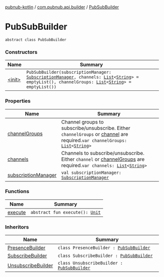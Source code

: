 [pubnub-kotlin](../../index.md) / [com.pubnub.api.builder](../index.md) / [PubSubBuilder](./index.md)

# PubSubBuilder

`abstract class PubSubBuilder`

### Constructors

| Name | Summary |
|---|---|
| [&lt;init&gt;](-init-.md) | `PubSubBuilder(subscriptionManager: `[`SubscriptionManager`](../../com.pubnub.api.managers/-subscription-manager/index.md)`, channels: `[`List`](https://kotlinlang.org/api/latest/jvm/stdlib/kotlin.collections/-list/index.html)`<`[`String`](https://kotlinlang.org/api/latest/jvm/stdlib/kotlin/-string/index.html)`> = emptyList(), channelGroups: `[`List`](https://kotlinlang.org/api/latest/jvm/stdlib/kotlin.collections/-list/index.html)`<`[`String`](https://kotlinlang.org/api/latest/jvm/stdlib/kotlin/-string/index.html)`> = emptyList())` |

### Properties

| Name | Summary |
|---|---|
| [channelGroups](channel-groups.md) | Channel groups to subscribe/unsubscribe. Either `channelGroups` or [channel](#) are required.`var channelGroups: `[`List`](https://kotlinlang.org/api/latest/jvm/stdlib/kotlin.collections/-list/index.html)`<`[`String`](https://kotlinlang.org/api/latest/jvm/stdlib/kotlin/-string/index.html)`>` |
| [channels](channels.md) | Channels to subscribe/unsubscribe. Either `channel` or [channelGroups](channel-groups.md) are required.`var channels: `[`List`](https://kotlinlang.org/api/latest/jvm/stdlib/kotlin.collections/-list/index.html)`<`[`String`](https://kotlinlang.org/api/latest/jvm/stdlib/kotlin/-string/index.html)`>` |
| [subscriptionManager](subscription-manager.md) | `val subscriptionManager: `[`SubscriptionManager`](../../com.pubnub.api.managers/-subscription-manager/index.md) |

### Functions

| Name | Summary |
|---|---|
| [execute](execute.md) | `abstract fun execute(): `[`Unit`](https://kotlinlang.org/api/latest/jvm/stdlib/kotlin/-unit/index.html) |

### Inheritors

| Name | Summary |
|---|---|
| [PresenceBuilder](../-presence-builder/index.md) | `class PresenceBuilder : `[`PubSubBuilder`](./index.md) |
| [SubscribeBuilder](../-subscribe-builder/index.md) | `class SubscribeBuilder : `[`PubSubBuilder`](./index.md) |
| [UnsubscribeBuilder](../-unsubscribe-builder/index.md) | `class UnsubscribeBuilder : `[`PubSubBuilder`](./index.md) |
